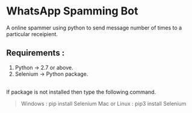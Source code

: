 # WhatsApp Spamming Bot

A online spammer using python to send message number of times to a particular receipient.
## Requirements :
<ol>
<li>Python -> 2.7 or above.</li>
<li>Selenium -> Python package.</li>
</ol>

<br>
If package is not installed then type the following command.
<br>

> Windows :  pip install Selenium
> Mac or Linux : pip3 install Selenium
